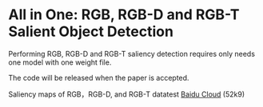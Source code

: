 # All in One: RGB, RGB-D and RGB-T Salient Object Detection

Performing RGB, RGB-D and RGB-T saliency detection requires only needs one model with one weight file.

The code will be released when the paper is accepted.

Saliency maps of RGB，RGB-D, and RGB-T datatest
[Baidu Cloud](https://pan.baidu.com/s/17NEQW2NKeAOhpwjEwTbc1g?pwd=52k9)   (52k9)  

